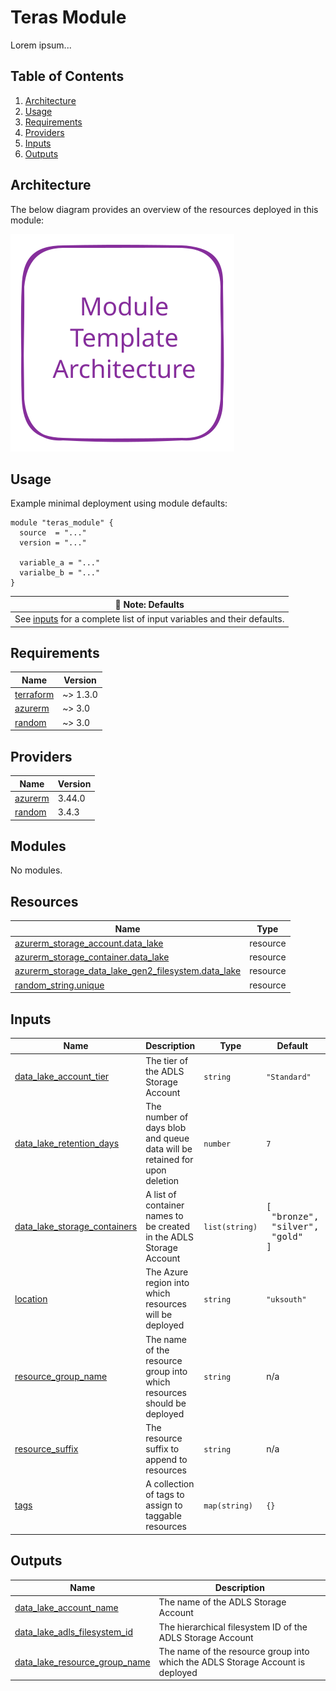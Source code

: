 # Teras Module
Lorem ipsum...

## Table of Contents
1. [Architecture](#architecture)
2. [Usage](#usage)
3. [Requirements](#requirements)
4. [Providers](#providers)
5. [Inputs](#inputs)
6. [Outputs](#outputs)

## Architecture
The below diagram provides an overview of the resources deployed in this module:

<img src="docs/architecture.svg">

## Usage
Example minimal deployment using module defaults:
```
module "teras_module" {
  source  = "..."
  version = "..."

  variable_a = "..."
  varialbe_b = "..."
}
```

| :scroll: Note: Defaults |
|----------|
| See [inputs](#inputs) for a complete list of input variables and their defaults. |

<!-- BEGINNING OF PRE-COMMIT-TERRAFORM DOCS HOOK -->
## Requirements

| Name | Version |
|------|---------|
| <a name="requirement_terraform"></a> [terraform](#requirement\_terraform) | ~> 1.3.0 |
| <a name="requirement_azurerm"></a> [azurerm](#requirement\_azurerm) | ~> 3.0 |
| <a name="requirement_random"></a> [random](#requirement\_random) | ~> 3.0 |

## Providers

| Name | Version |
|------|---------|
| <a name="provider_azurerm"></a> [azurerm](#provider\_azurerm) | 3.44.0 |
| <a name="provider_random"></a> [random](#provider\_random) | 3.4.3 |

## Modules

No modules.

## Resources

| Name | Type |
|------|------|
| [azurerm_storage_account.data_lake](https://registry.terraform.io/providers/hashicorp/azurerm/latest/docs/resources/storage_account) | resource |
| [azurerm_storage_container.data_lake](https://registry.terraform.io/providers/hashicorp/azurerm/latest/docs/resources/storage_container) | resource |
| [azurerm_storage_data_lake_gen2_filesystem.data_lake](https://registry.terraform.io/providers/hashicorp/azurerm/latest/docs/resources/storage_data_lake_gen2_filesystem) | resource |
| [random_string.unique](https://registry.terraform.io/providers/hashicorp/random/latest/docs/resources/string) | resource |

## Inputs

| Name | Description | Type | Default | Required |
|------|-------------|------|---------|:--------:|
| <a name="input_data_lake_account_tier"></a> [data\_lake\_account\_tier](#input\_data\_lake\_account\_tier) | The tier of the ADLS Storage Account | `string` | `"Standard"` | no |
| <a name="input_data_lake_retention_days"></a> [data\_lake\_retention\_days](#input\_data\_lake\_retention\_days) | The number of days blob and queue data will be retained for upon deletion | `number` | `7` | no |
| <a name="input_data_lake_storage_containers"></a> [data\_lake\_storage\_containers](#input\_data\_lake\_storage\_containers) | A list of container names to be created in the ADLS Storage Account | `list(string)` | <pre>[<br>  "bronze",<br>  "silver",<br>  "gold"<br>]</pre> | no |
| <a name="input_location"></a> [location](#input\_location) | The Azure region into which resources will be deployed | `string` | `"uksouth"` | no |
| <a name="input_resource_group_name"></a> [resource\_group\_name](#input\_resource\_group\_name) | The name of the resource group into which resources should be deployed | `string` | n/a | yes |
| <a name="input_resource_suffix"></a> [resource\_suffix](#input\_resource\_suffix) | The resource suffix to append to resources | `string` | n/a | yes |
| <a name="input_tags"></a> [tags](#input\_tags) | A collection of tags to assign to taggable resources | `map(string)` | `{}` | no |

## Outputs

| Name | Description |
|------|-------------|
| <a name="output_data_lake_account_name"></a> [data\_lake\_account\_name](#output\_data\_lake\_account\_name) | The name of the ADLS Storage Account |
| <a name="output_data_lake_adls_filesystem_id"></a> [data\_lake\_adls\_filesystem\_id](#output\_data\_lake\_adls\_filesystem\_id) | The hierarchical filesystem ID of the ADLS Storage Account |
| <a name="output_data_lake_resource_group_name"></a> [data\_lake\_resource\_group\_name](#output\_data\_lake\_resource\_group\_name) | The name of the resource group into which the ADLS Storage Account is deployed |
<!-- END OF PRE-COMMIT-TERRAFORM DOCS HOOK -->
